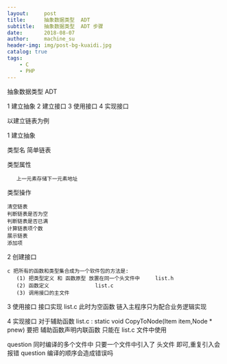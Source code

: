 ```yaml
---
layout:     post
title:      抽象数据类型  ADT
subtitle:   抽象数据类型  ADT 步骤
date:       2018-08-07
author:     machine_su
header-img: img/post-bg-kuaidi.jpg
catalog: true
tags:
    - C
    - PHP
---
```


抽象数据类型  ADT

1 建立抽象
2 建立接口
3 使用接口
4 实现接口

以建立链表为例

1 建立抽象

类型名        简单链表

类型属性

       上一元素存储下一元素地址

类型操作

    清空链表
    判断链表是否为空
    判断链表是否已满
    计算链表项个数
    展示链表
    添加项

2 创建接口

    c 把所有的函数和类型集合成为一个软件包的方法是:
       (1) 把类型定义 和 函数原型 放置在同一个头文件中     list.h
       (2) 函数定义               list.c
       (3) 调用接口的主文件

3 使用接口
    接口实现 list.c 此时为空函数  链入主程序只为配合业务逻辑实现

4 实现接口
    对于辅助函数
    list.c : static void CopyToNode(Item item,Node * pnew)
    要把 辅助函数声明内联函数  只能在 list.c 文件中使用


question 同时编译的多个文件中 只要一个文件中引入了 头文件 即可,重复引入会报错
question 编译的顺序会造成错误吗

